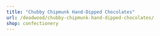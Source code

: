 ```yaml
---
title: "Chubby Chipmunk Hand-Dipped Chocolates"
url: /deadwood/chubby-chipmunk-hand-dipped-chocolates/
shop: confectionery
---
```

